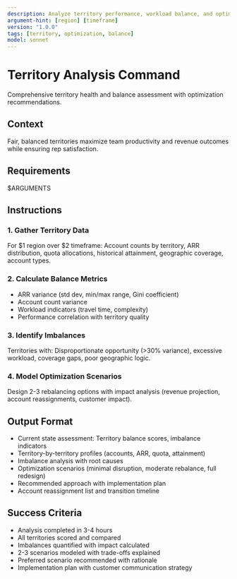 ```yaml
---
description: Analyze territory performance, workload balance, and optimization opportunities across sales team with rebalancing recommendations
argument-hint: [region] [timeframe]
version: "1.0.0"
tags: [territory, optimization, balance]
model: sonnet
---
```


# Territory Analysis Command

Comprehensive territory health and balance assessment with optimization recommendations.

## Context
Fair, balanced territories maximize team productivity and revenue outcomes while ensuring rep satisfaction.

## Requirements
$ARGUMENTS

## Instructions

### 1. Gather Territory Data
For $1 region over $2 timeframe: Account counts by territory, ARR distribution, quota allocations, historical attainment, geographic coverage, account types.

### 2. Calculate Balance Metrics
- ARR variance (std dev, min/max range, Gini coefficient)
- Account count variance
- Workload indicators (travel time, complexity)
- Performance correlation with territory quality

### 3. Identify Imbalances
Territories with: Disproportionate opportunity (>30% variance), excessive workload, coverage gaps, poor geographic logic.

### 4. Model Optimization Scenarios
Design 2-3 rebalancing options with impact analysis (revenue projection, account reassignments, customer impact).

## Output Format
- Current state assessment: Territory balance scores, imbalance indicators
- Territory-by-territory profiles (accounts, ARR, quota, attainment)
- Imbalance analysis with root causes
- Optimization scenarios (minimal disruption, moderate rebalance, full redesign)
- Recommended approach with implementation plan
- Account reassignment list and transition timeline

## Success Criteria
- Analysis completed in 3-4 hours
- All territories scored and compared
- Imbalances quantified with impact calculated
- 2-3 scenarios modeled with trade-offs explained
- Preferred scenario recommended with rationale
- Implementation plan with customer communication strategy
